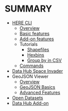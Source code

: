 
# SUMMARY

- [HERE CLI](README.md)
  - [Overview](index.md)
  - [Basic features](basic-features.md)
  - [Add-on features](add-on.md)
  - Tutorials
    - [Shapefiles](tutorials/shapefiles.md)
    - [Hexbins](tutorials/cli_hexbins.md)
    - [Group by in CSV](tutorials/group_by.md)
  - [Commands](command-reference.md)
- [Data Hub Space Invader](space-invader/index.md)
- GeoJSON Viewer
  - [Overview](viewer-tool/index.md)
  - [GeoJSON Basics](topics/geojsonbasics.md)
  - [Advanced Features](viewer-tool/advanced.md)
- [Open Datasets](topics/microsoft-buildings.md)
- [Data Hub Add-on](datahub_add-on.md)
